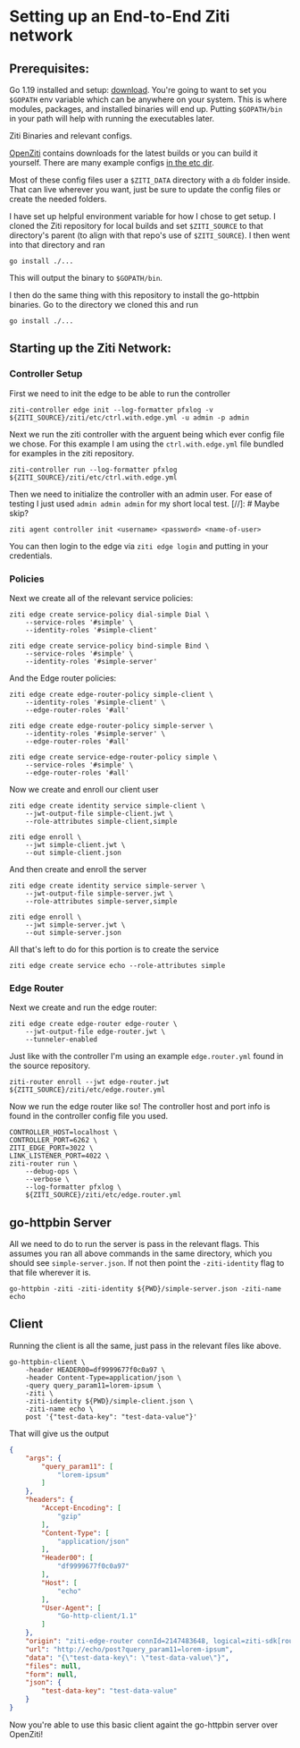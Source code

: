 # Setting up an End-to-End Ziti network
## Prerequisites:

Go 1.19 installed and setup: [download](https://go.dev/doc/install). You're going to want to set you `$GOPATH` env variable which can be anywhere on your system. This is where modules, packages, and installed binaries will end up. Putting `$GOPATH/bin` in your path will help with running the executables later.

Ziti Binaries and relevant configs.

[OpenZiti](https://github.com/openziti/ziti/tree/main) contains downloads for the latest builds or you can build it yourself. There are many example configs [in the etc dir](https://github.com/openziti/ziti/tree/main/etc).

Most of these config files user a `$ZITI_DATA` directory with a `db` folder inside. That can live wherever you want, just be sure to update the config files or create the needed folders.

I have set up helpful environment variable for how I chose to get setup. I cloned the Ziti repository for local builds and set `$ZITI_SOURCE` to that directory's parent (to align with that repo's use of `$ZITI_SOURCE`). I then went into that directory and ran 
```
go install ./...
```

This will output the binary to `$GOPATH/bin`.

I then do the same thing with this repository to install the go-httpbin binaries. Go to the directory we cloned this and run
```
go install ./...
```

## Starting up the Ziti Network:

### Controller Setup

First we need to init the edge to be able to run the controller
```
ziti-controller edge init --log-formatter pfxlog -v ${ZITI_SOURCE}/ziti/etc/ctrl.with.edge.yml -u admin -p admin
```

Next we run the ziti controller with the arguent being which ever config file we chose. For this example I am using the `ctrl.with.edge.yml` file bundled for examples in the ziti repository.


```
ziti-controller run --log-formatter pfxlog ${ZITI_SOURCE}/ziti/etc/ctrl.with.edge.yml
```

Then we need to initialize the controller with an admin user. For ease of testing I just used `admin admin admin` for my short local test.
[//]: # Maybe skip?
```
ziti agent controller init <username> <password> <name-of-user>
```

You can then login to the edge via `ziti edge login` and putting in your credentials.

### Policies
Next we create all of the relevant service policies:

```
ziti edge create service-policy dial-simple Dial \
    --service-roles '#simple' \
    --identity-roles '#simple-client'

ziti edge create service-policy bind-simple Bind \
    --service-roles '#simple' \
    --identity-roles '#simple-server'
```

And the Edge router policies:

```
ziti edge create edge-router-policy simple-client \
    --identity-roles '#simple-client' \
    --edge-router-roles '#all'

ziti edge create edge-router-policy simple-server \
    --identity-roles '#simple-server' \
    --edge-router-roles '#all'

ziti edge create service-edge-router-policy simple \
    --service-roles '#simple' \
    --edge-router-roles '#all'
```

Now we create and enroll our client user

```
ziti edge create identity service simple-client \
    --jwt-output-file simple-client.jwt \
    --role-attributes simple-client,simple

ziti edge enroll \
    --jwt simple-client.jwt \
    --out simple-client.json
```

And then create and enroll the server

```
ziti edge create identity service simple-server \
    --jwt-output-file simple-server.jwt \
    --role-attributes simple-server,simple

ziti edge enroll \
    --jwt simple-server.jwt \
    --out simple-server.json
```

All that's left to do for this portion is to create the service
```
ziti edge create service echo --role-attributes simple
```

### Edge Router
Next we create and run the edge router:

```
ziti edge create edge-router edge-router \
    --jwt-output-file edge-router.jwt \
    --tunneler-enabled
```

Just like with the controller I'm using an example `edge.router.yml` found in the source repository.
```
ziti-router enroll --jwt edge-router.jwt ${ZITI_SOURCE}/ziti/etc/edge.router.yml
```

Now we run the edge router like so! The controller host and port info is found in the controller config file you used.
```
CONTROLLER_HOST=localhost \
CONTROLLER_PORT=6262 \
ZITI_EDGE_PORT=3022 \
LINK_LISTENER_PORT=4022 \
ziti-router run \
    --debug-ops \
    --verbose \
    --log-formatter pfxlog \
    ${ZITI_SOURCE}/ziti/etc/edge.router.yml
```

## go-httpbin Server
All we need to do to run the server is pass in the relevant flags. This assumes you ran all above commands in the same directory, which you should see `simple-server.json`. If not then point the `-ziti-identity` flag to that file wherever it is.
```
go-httpbin -ziti -ziti-identity ${PWD}/simple-server.json -ziti-name echo
```

## Client
Running the client is all the same, just pass in the relevant files like above.
```
go-httpbin-client \
    -header HEADER00=df9999677f0c0a97 \
    -header Content-Type=application/json \
    -query query_param11=lorem-ipsum \
    -ziti \
    -ziti-identity ${PWD}/simple-client.json \
    -ziti-name echo \
    post '{"test-data-key": "test-data-value"}'
```

That will give us the output

```json
{
    "args": {
        "query_param11": [
            "lorem-ipsum"
        ]
    },
    "headers": {
        "Accept-Encoding": [
            "gzip"
        ],
        "Content-Type": [
            "application/json"
        ],
        "Header00": [
            "df9999677f0c0a97"
        ],
        "Host": [
            "echo"
        ],
        "User-Agent": [
            "Go-http-client/1.1"
        ]
    },
    "origin": "ziti-edge-router connId=2147483648, logical=ziti-sdk[router=tls://127.0.0.1:3022]",
    "url": "http://echo/post?query_param11=lorem-ipsum",
    "data": "{\"test-data-key\": \"test-data-value\"}",
    "files": null,
    "form": null,
    "json": {
        "test-data-key": "test-data-value"
    }
}
```

Now you're able to use this basic client againt the go-httpbin server over OpenZiti! 